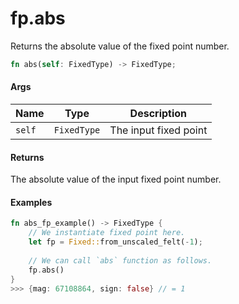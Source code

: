 # fp.abs

Returns the absolute value of the fixed point number.

```rust
fn abs(self: FixedType) -> FixedType;
```

#### Args

| Name   | Type        | Description           |
| ------ | ----------- | --------------------- |
| `self` | `FixedType` | The input fixed point |

#### Returns

The absolute value of the input fixed point number.

#### Examples

```rust
fn abs_fp_example() -> FixedType {
    // We instantiate fixed point here.
    let fp = Fixed::from_unscaled_felt(-1);
    
    // We can call `abs` function as follows.
    fp.abs()
}
>>> {mag: 67108864, sign: false} // = 1
```
